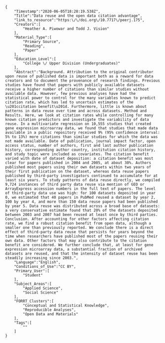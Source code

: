 
    {
        "Timestamp":"2020-06-05T18:28:19.538Z",
        "Title":"Data reuse and the open data citation advantage",
        "link_to_resource":"https:\/\/doi.org\/10.7717\/peerj.175",
        "Creators":[
            "Heather A. Piwowar and Todd J. Vision"
        ],
        "Material_Type":[
            "Primary Source",
            "Reading",
            "Paper"
        ],
        "Education_Level":[
            "College \/ Upper Division (Undergraduates)"
        ],
        "Abstract":"Background. Attribution to the original contributor upon reuse of published data is important both as a reward for data creators and to document the provenance of research findings. Previous studies have found that papers with publicly available datasets receive a higher number of citations than similar studies without available data. However, few previous analyses have had the statistical power to control for the many variables known to predict citation rate, which has led to uncertain estimates of the \u201ccitation benefit\u201d. Furthermore, little is known about patterns in data reuse over time and across datasets. Method and Results. Here, we look at citation rates while controlling for many known citation predictors and investigate the variability of data reuse. In a multivariate regression on 10,555 studies that created gene expression microarray data, we found that studies that made data available in a public repository received 9% (95% confidence interval: 5% to 13%) more citations than similar studies for which the data was not made available. Date of publication, journal impact factor, open access status, number of authors, first and last author publication history, corresponding author country, institution citation history, and study topic were included as covariates. The citation benefit varied with date of dataset deposition: a citation benefit was most clear for papers published in 2004 and 2005, at about 30%. Authors published most papers using their own datasets within two years of their first publication on the dataset, whereas data reuse papers published by third-party investigators continued to accumulate for at least six years. To study patterns of data reuse directly, we compiled 9,724 instances of third party data reuse via mention of GEO or ArrayExpress accession numbers in the full text of papers. The level of third-party data use was high: for 100 datasets deposited in year 0, we estimated that 40 papers in PubMed reused a dataset by year 2, 100 by year 4, and more than 150 data reuse papers had been published by year 5. Data reuse was distributed across a broad base of datasets: a very conservative estimate found that 20% of the datasets deposited between 2003 and 2007 had been reused at least once by third parties. Conclusion. After accounting for other factors affecting citation rate, we find a robust citation benefit from open data, although a smaller one than previously reported. We conclude there is a direct effect of third-party data reuse that persists for years beyond the time when researchers have published most of the papers reusing their own data. Other factors that may also contribute to the citation benefit are considered. We further conclude that, at least for gene expression microarray data, a substantial fraction of archived datasets are reused, and that the intensity of dataset reuse has been steadily increasing since 2003.",
        "Language":"English",
        "Conditions_of_Use":"CC BY",
        "Primary_User":[
            "Student"
        ],
        "Subject_Areas":[
            "Applied Science",
            "Social Science"
        ],
        "FORRT_Clusters":[
            "Conceptual and Statistical Knowledge",
            "Reproducible Analyses",
            "Open Data and Materials"
        ],
        "Tags":[
            ""
        ]
    }
